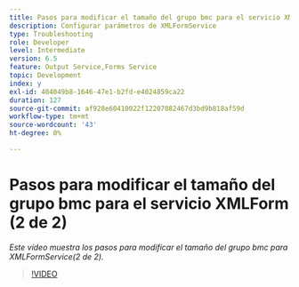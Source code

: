 ```yaml
---
title: Pasos para modificar el tamaño del grupo bmc para el servicio XMLForm (2 de 2)
description: Configurar parámetros de XMLFormService
type: Troubleshooting
role: Developer
level: Intermediate
version: 6.5
feature: Output Service,Forms Service
topic: Development
index: y
exl-id: 404049b8-1646-47e1-b2fd-e4024859ca22
duration: 127
source-git-commit: af928e60410022f12207082467d3bd9b818af59d
workflow-type: tm+mt
source-wordcount: '43'
ht-degree: 0%

---
```



# Pasos para modificar el tamaño del grupo bmc para el servicio XMLForm (2 de 2)

*Este vídeo muestra los pasos para modificar el tamaño del grupo bmc para XMLFormService(2 de 2).*

>[!VIDEO](https://video.tv.adobe.com/v/335553?quality=12&learn=on)
